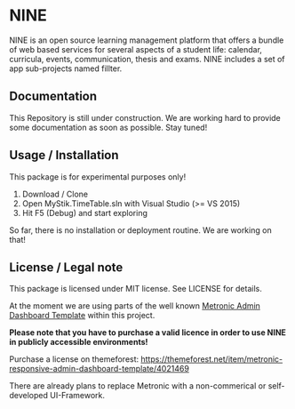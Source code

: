 # NINE
NINE is an open source learning management platform that offers a bundle of web based services for several aspects of a student life: calendar, curricula, events, communication, thesis and exams. NINE includes a set of app sub-projects named fillter.

## Documentation ##
This Repository is still under construction. We are working hard to provide some documentation as soon as possible. Stay tuned!

## Usage / Installation ##

This package is for experimental purposes only! 

1. Download / Clone
2. Open MyStik.TimeTable.sln with Visual Studio (>= VS 2015)
3. Hit F5 (Debug) and start exploring

So far, there is no installation or deployment routine. We are working on that! 

## License / Legal note ##
This package is licensed under MIT license. See LICENSE for details.

At the moment we are using parts of the well known [Metronic Admin Dashboard Template](http://keenthemes.com/metronic-theme/) within this project. 

**Please note that you have to purchase a valid licence in order to use NINE in publicly accessible environments!**

Purchase a license on themeforest: https://themeforest.net/item/metronic-responsive-admin-dashboard-template/4021469

There are already plans to replace Metronic with a non-commerical or self-developed UI-Framework.
